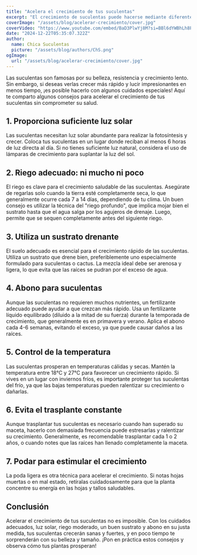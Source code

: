 ```yaml
---
title: "Acelera el crecimiento de tus suculentas"
excerpt: "El crecimiento de suculentas puede hacerse mediante diferentes técnicas que se han ido descubriendo a través de prueba y error. Aquí te compartiré solo una forma de las que yo he probado y me ha funcionado con mucho éxito."
coverImage: "/assets/blog/acelerar-crecimiento/cover.jpg"
coverVideo: "https://www.youtube.com/embed/BaD3PlwYj8M?si=BBl6dYWBhLh8PUv4"
date: "2024-12-22T05:35:07.322Z"
author:
  name: Chica Suculentas
  picture: "/assets/blog/authors/ChS.png"
ogImage:
  url: "/assets/blog/acelerar-crecimiento/cover.jpg"
---
```


Las suculentas son famosas por su belleza, resistencia y crecimiento lento. Sin embargo, si deseas verlas crecer más rápido y lucir impresionantes en menos tiempo, ¡es posible hacerlo con algunos cuidados especiales! Aquí te comparto algunos consejos para acelerar el crecimiento de tus suculentas sin comprometer su salud.

## 1. Proporciona suficiente luz solar
Las suculentas necesitan luz solar abundante para realizar la fotosíntesis y crecer. Coloca tus suculentas en un lugar donde reciban al menos 6 horas de luz directa al día. Si no tienes suficiente luz natural, considera el uso de lámparas de crecimiento para suplantar la luz del sol.

## 2. Riego adecuado: ni mucho ni poco
El riego es clave para el crecimiento saludable de las suculentas. Asegúrate de regarlas solo cuando la tierra esté completamente seca, lo que generalmente ocurre cada 7 a 14 días, dependiendo de tu clima. Un buen consejo es utilizar la técnica del "riego profundo", que implica mojar bien el sustrato hasta que el agua salga por los agujeros de drenaje. Luego, permite que se sequen completamente antes del siguiente riego.

## 3. Utiliza un sustrato drenante
El suelo adecuado es esencial para el crecimiento rápido de las suculentas. Utiliza un sustrato que drene bien, preferiblemente uno especialmente formulado para suculentas o cactus. La mezcla ideal debe ser arenosa y ligera, lo que evita que las raíces se pudran por el exceso de agua.

## 4. Abono para suculentas
Aunque las suculentas no requieren muchos nutrientes, un fertilizante adecuado puede ayudar a que crezcan más rápido. Usa un fertilizante líquido equilibrado (diluido a la mitad de su fuerza) durante la temporada de crecimiento, que generalmente es en primavera y verano. Aplica el abono cada 4-6 semanas, evitando el exceso, ya que puede causar daños a las raíces.

## 5. Control de la temperatura
Las suculentas prosperan en temperaturas cálidas y secas. Mantén la temperatura entre 18°C y 27°C para favorecer un crecimiento rápido. Si vives en un lugar con inviernos fríos, es importante proteger tus suculentas del frío, ya que las bajas temperaturas pueden ralentizar su crecimiento o dañarlas.

## 6. Evita el trasplante constante
Aunque trasplantar tus suculentas es necesario cuando han superado su maceta, hacerlo con demasiada frecuencia puede estresarlas y ralentizar su crecimiento. Generalmente, es recomendable trasplantar cada 1 o 2 años, o cuando notes que las raíces han llenado completamente la maceta.

## 7. Podar para estimular el crecimiento
La poda ligera es otra técnica para acelerar el crecimiento. Si notas hojas muertas o en mal estado, retíralas cuidadosamente para que la planta concentre su energía en las hojas y tallos saludables.

## Conclusión
Acelerar el crecimiento de tus suculentas no es imposible. Con los cuidados adecuados, luz solar, riego moderado, un buen sustrato y abono en su justa medida, tus suculentas crecerán sanas y fuertes, y en poco tiempo te sorprenderán con su belleza y tamaño. ¡Pon en práctica estos consejos y observa cómo tus plantas prosperan!